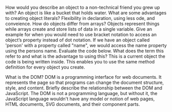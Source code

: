 How would you describe an object to a non-technical friend you grew up with? An object is like a bucket that holds water.
What are some advantages to creating object literals? Flexibility in declaration, using less ode, and conveience.
How do objects differ from arrays? Objects represent things while arrays create and store lists of data in a single variable.
Give an example for when you would need to use bracket notation to access an object’s property instead of dot notation. If we have an object called 'person' with a property called "name", we would access the name property using the persons name.
Evaluate the code below. What does the term this refer to and what is the advantage to using this? This is a current object the code is being written inside. This enables you to use the same method definition for every object you create.
 

What is the DOM? DOM is a programming interface for web documents. It represents the page so that programs can change the document structure, style, and content. 
Briefly describe the relationship between the DOM and JavaScript. The DOM is not a programming language, but without it, the JavaScript language wouldn't have any model or notion of web pages, HTML documents, SVG documents, and their component parts. 
